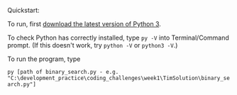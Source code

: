 Quickstart:

To run, first [download the latest version of Python 3](https://www.python.org/downloads/). 

To check Python has correctly installed, type `py -V` into Terminal/Command prompt. (If this doesn't work, try `python -V` or `python3 -V`.)

To run the program, type 

```py [path of binary_search.py - e.g. "C:\development_practice\coding_challenges\week1\TimSolution\binary_search.py"]```